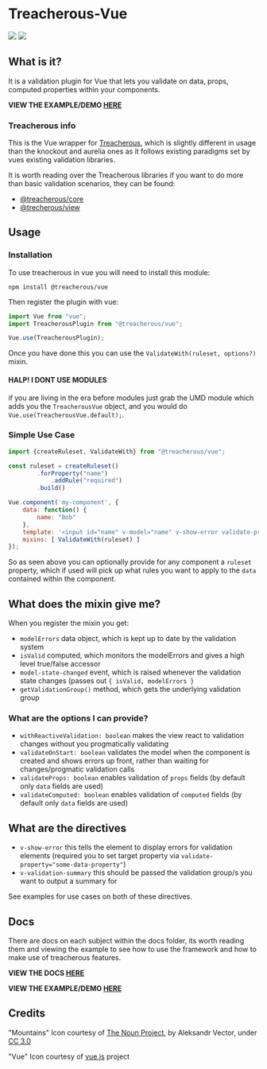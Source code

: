 # Treacherous-Vue

<img src="https://user-images.githubusercontent.com/927201/29661471-03b5ee16-88bc-11e7-880d-d8c027b264c8.png"/> <img src="https://user-images.githubusercontent.com/927201/29662139-22a5f710-88be-11e7-996c-181d00a38802.png"/> 

## What is it?

It is a validation plugin for Vue that lets you validate on data, props, computed properties within your components.

**VIEW THE EXAMPLE/DEMO [HERE](https://rawgit.com/grofit/treacherous-vue/master/example/app.html)**

### Treacherous info

This is the Vue wrapper for [Treacherous](https://github.com/grofit/treacherous), which is slightly different in usage than the knockout and aurelia ones as it follows existing paradigms set by vues existing validation libraries.

It is worth reading over the Treacherous libraries if you want to do more than basic validation scenarios, they can be found:

- [@treacherous/core](https://github.com/treacherous/treacherous)
- [@trecherous/view](https://github.com/treacherous/treacherous-view)

## Usage

### Installation
To use treacherous in vue you will need to install this module:

```
npm install @treacherous/vue
```

Then register the plugin with vue:

```javascript
import Vue from "vue";
import TreacherousPlugin from "@treacherous/vue";

Vue.use(TreacherousPlugin);
```

Once you have done this you can use the `ValidateWith(ruleset, options?)` mixin.

#### HALP! I DONT USE MODULES
if you are living in the era before modules just grab the UMD module which adds you the `TreacherousVue` object, and you would do `Vue.use(TreacherousVue.default);`.

### Simple Use Case

```javascript
import {createRuleset, ValidateWith} from "@treacherous/vue";

const ruleset = createRuleset()
        .forProperty("name")
            .addRule("required")
        .build()

Vue.component('my-component', {
    data: function() {
        name: "Bob"
    },
    template: '<input id="name" v-model="name" v-show-error validate-property="name" />',
    mixins: [ ValidateWith(ruleset) ]
});
```

So as seen above you can optionally provide for any component a `ruleset` property, which if used will pick up what rules you want to apply to the `data` contained within the component.

## What does the mixin give me?

When you register the mixin you get:

- `modelErrors` data object, which is kept up to date by the validation system
- `isValid` computed, which monitors the modelErrors and gives a high level true/false accessor
- `model-state-changed` event, which is raised whenever the validation state changes (passes out `{ isValid, modelErrors }`
- `getValidationGroup()` method, which gets the underlying validation group

### What are the options I can provide?

- `withReactiveValidation: boolean` makes the view react to validation changes without you progmatically validating
- `validateOnStart: boolean` validates the model when the component is created and shows errors up front, rather than waiting for changes/progmatic validation calls
- `validateProps: boolean` enables validation of `props` fields (by default only `data` fields are used)
- `validateComputed: boolean` enables validation of `computed` fields (by default only `data` fields are used)

## What are the directives

- `v-show-error` this tells the element to display errors for validation elements (required you to set target property via `validate-property="some-data-property"`)
- `v-validation-summary` this should be passed the validation group/s you want to output a summary for

See examples for use cases on both of these directives.

## Docs

There are docs on each subject within the docs folder, its worth reading them and viewing the example to see how to use the framework and how to make use of treacherous features.

**VIEW THE DOCS [HERE](https://github.com/grofit/treacherous-vue/tree/master/docs)**

**VIEW THE EXAMPLE/DEMO [HERE](https://rawgit.com/grofit/treacherous-vue/master/example/app.html)**

## Credits

"Mountains" Icon courtesy of [The Noun Project](https://thenounproject.com/), by Aleksandr Vector, under [CC 3.0](http://creativecommons.org/licenses/by/3.0/us/)

"Vue" Icon courtesy of [vue.js](https://vuejs.org/) project